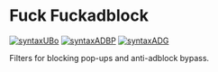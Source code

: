 # Fuck Fuckadblock
[![syntaxUBo](https://img.shields.io/badge/syntax-uBlock%20Origin-%23c61300.svg)](https://github.com/gorhill/uBlock/wiki/Static-filter-syntax)
[![syntaxADBP](https://img.shields.io/badge/sintax%20(partially)-Adblock%20Plus-%23ff1d00.svg)](https://adblockplus.org/en/filters)
[![syntaxADG](https://img.shields.io/badge/sintax%20(partially)-AdGuard-%2305a800.svg)](https://kb.adguard.com/en/general/how-to-create-your-own-ad-filters)

Filters for blocking pop-ups and anti-adblock bypass.
